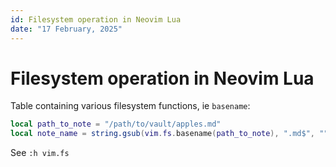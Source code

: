 ```yaml
---
id: Filesystem operation in Neovim Lua
date: "17 February, 2025"
---
```


# Filesystem operation in Neovim Lua

Table containing various filesystem functions, ie `basename`:
```lua
local path_to_note = "/path/to/vault/apples.md"
local note_name = string.gsub(vim.fs.basename(path_to_note), ".md$", "")
```

See `:h vim.fs`
